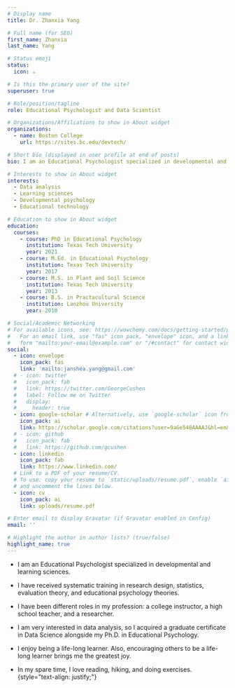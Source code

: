 ```yaml
---
# Display name
title: Dr. Zhanxia Yang

# Full name (for SEO)
first_name: Zhanxia
last_name: Yang

# Status emoji
status:
  icon: ☕️

# Is this the primary user of the site?
superuser: true

# Role/position/tagline
role: Educational Psychologist and Data Scientist

# Organizations/Affiliations to show in About widget
organizations:
  - name: Boston College
    url: https://sites.bc.edu/devtech/

# Short bio (displayed in user profile at end of posts)
bio: I am an Educational Psychologist specialized in developmental and learning sciences.

# Interests to show in About widget
interests:
  - Data analysis
  - Learning sciences
  - Developmental psychology
  - Educational technology

# Education to show in About widget
education:
  courses:
    - course: PhD in Educational Psychology
      institution: Texas Tech University
      year: 2021
    - course: M.Ed. in Educational Psychology
      institution: Texas Tech University
      year: 2017
    - course: M.S. in Plant and Soil Science
      institution: Texas Tech University
      year: 2013
    - course: B.S. in Practacultural Science
      institution: Lanzhou University
      year: 2010

# Social/Academic Networking
# For available icons, see: https://wowchemy.com/docs/getting-started/page-builder/#icons
#   For an email link, use "fas" icon pack, "envelope" icon, and a link in the
#   form "mailto:your-email@example.com" or "/#contact" for contact widget.
social:
  - icon: envelope
    icon_pack: fas
    link: 'mailto:janshea.yang@gmail.com'
  # - icon: twitter
  #   icon_pack: fab
  #   link: https://twitter.com/GeorgeCushen
  #   label: Follow me on Twitter
  #   display:
  #     header: true
  - icon: google-scholar # Alternatively, use `google-scholar` icon from `ai` icon pack
    icon_pack: ai
    link: https://scholar.google.com/citations?user=9aGe548AAAAJ&hl=en&oi=ao
  # - icon: github
  #   icon_pack: fab
  #   link: https://github.com/gcushen
  - icon: linkedin
    icon_pack: fab
    link: https://www.linkedin.com/
  # Link to a PDF of your resume/CV.
  # To use: copy your resume to `static/uploads/resume.pdf`, enable `ai` icons in `params.yaml`,
  # and uncomment the lines below.
  - icon: cv
    icon_pack: ai
    link: uploads/resume.pdf

# Enter email to display Gravatar (if Gravatar enabled in Config)
email: ''

# Highlight the author in author lists? (true/false)
highlight_name: true
---
```


* I am an Educational Psychologist specialized in developmental and learning sciences.

* I have received systematic training in research design, statistics, evaluation theory, and educational psychology theories.

* I have been different roles in my profession: a college instructor, a high school teacher, and a researcher.

* I am very interested in data analysis, so I acquired a graduate certificate in Data Science alongside my Ph.D. in Educational Psychology.

* I enjoy being a life-long learner. Also, encouraging others to be a life-long learner brings me the greatest joy.

* In my spare time, I love reading, hiking, and doing exercises. 
{style="text-align: justify;"}
